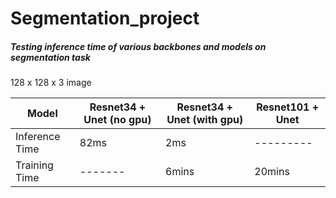 # Segmentation_project

##### Testing inference time of various backbones and models on segmentation task


128 x 128 x 3 image

| Model  | Resnet34 + Unet (no gpu)  | Resnet34 + Unet (with gpu)  | Resnet101 + Unet  |
| ------------- | ------------- | ------------- | ------------- | 
| Inference Time  | 82ms  | 2ms | ---------  |
|Training Time |  ------- | 6mins    | 20mins  |

